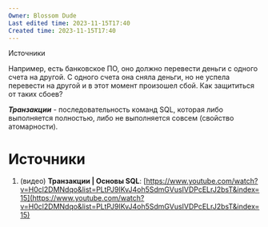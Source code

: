 ```yaml
---
Owner: Blossom Dude
Last edited time: 2023-11-15T17:40
Created time: 2023-11-15T17:40
---
```

Источники

Например, есть банковское ПО, оно должно перевести деньги с одного счета на другой. С одного счета она сняла деньги, но не успела перевести на другой и в этот момент произошел сбой. Как защититься от таких сбоев?

_**Транзакции**_ - последовательность команд SQL, которая либо выполняется полностью, либо не выполняется совсем (свойство атомарности).

# Источники

1. (видео) **Транзакции | Основы SQL**: [https://www.youtube.com/watch?v=H0cl2DMNdqo&list=PLtPJ9lKvJ4oh5SdmGVusIVDPcELrJ2bsT&index=15](https://www.youtube.com/watch?v=H0cl2DMNdqo&list=PLtPJ9lKvJ4oh5SdmGVusIVDPcELrJ2bsT&index=15)